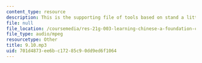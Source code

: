 ```yaml
---
content_type: resource
description: This is the supporting file of tools based on stand a little closer.
file: null
file_location: /coursemedia/res-21g-003-learning-chinese-a-foundation-course-in-mandarin-spring-2011/701d4873ee6bc17285c90dd9ed6f1064_9.10.mp3
file_type: audio/mpeg
resourcetype: Other
title: 9.10.mp3
uid: 701d4873-ee6b-c172-85c9-0dd9ed6f1064
---
```

